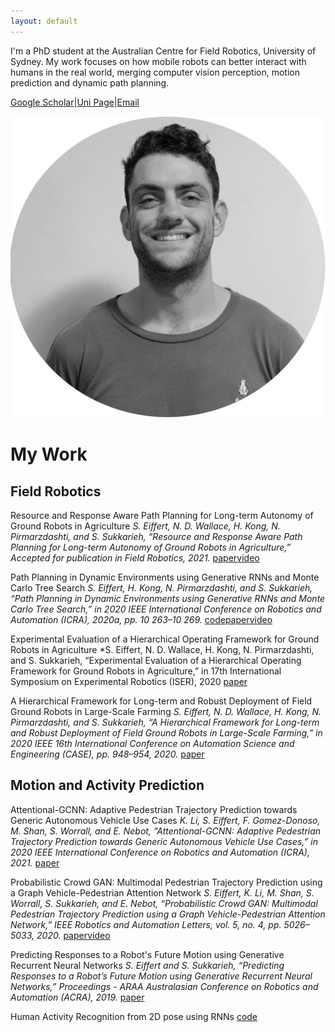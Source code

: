 ```yaml
---
layout: default
---
```


I'm a PhD student at the Australian Centre for Field Robotics, University of Sydney.
My work focuses on how mobile robots can better interact with humans in the real world, merging computer vision perception, motion prediction and dynamic path planning.

[Google Scholar](https://scholar.google.com/citations?user=cNPgbCcAAAAJ&hl=en)|[Uni Page](https://www.sydney.edu.au/engineering/about/our-people/research-students/stuart-eiffert-705.html)|[Email](mailto:stuarteiffert@gmailcom)

![Me](assets/images/me.png)

# My Work
## Field Robotics
Resource and Response Aware Path Planning for Long-term Autonomy of Ground Robots in Agriculture
*S. Eiffert, N. D. Wallace, H. Kong, N. Pirmarzdashti, and S. Sukkarieh, “Resource and Response Aware Path Planning for Long-term Autonomy of Ground Robots in Agriculture,” Accepted for publication in Field Robotics, 2021.*
[paper](https://arxiv.org/abs/2105.10690)[video](https://www.youtube.com/watch?v=DGVTrYwJ304)


Path Planning in Dynamic Environments using Generative RNNs and Monte Carlo Tree Search
*S. Eiffert, H. Kong, N. Pirmarzdashti, and S. Sukkarieh, “Path Planning in Dynamic Environments using Generative RNNs and Monte Carlo Tree Search,” in 2020 IEEE International Conference on Robotics and Automation (ICRA), 2020a, pp. 10 263–10 269.*
[code](https://github.com/stuarteiffert/MCTS-GRNN)[paper](https://arxiv.org/abs/2001.11597)[video](https://www.youtube.com/watch?v=vBPKiqtCYRU&ab_channel=StuartEiffert)

Experimental Evaluation of a Hierarchical Operating Framework for Ground Robots in Agriculture
*S. Eiffert, N. D. Wallace, H. Kong, N. Pirmarzdashti, and S. Sukkarieh, “Experimental Evaluation of a Hierarchical Operating Framework for Ground Robots in Agriculture,” in 17th International Symposium on Experimental Robotics (ISER), 2020
[paper](https://arxiv.org/abs/2105.10845)

A Hierarchical Framework for Long-term and Robust Deployment of Field Ground Robots in Large-Scale Farming
*S. Eiffert, N. D. Wallace, H. Kong, N. Pirmarzdashti, and S. Sukkarieh, “A Hierarchical Framework for Long-term and Robust Deployment of Field Ground Robots in Large-Scale Farming,” in 2020 IEEE 16th International Conference on Automation Science and Engineering (CASE), pp. 948–954, 2020.*
[paper](https://arxiv.org/abs/2001.11597)

## Motion and Activity Prediction

Attentional-GCNN: Adaptive Pedestrian Trajectory Prediction towards Generic Autonomous Vehicle Use Cases
*K. Li, S. Eiffert, F. Gomez-Donoso, M. Shan, S. Worrall, and E. Nebot, “Attentional-GCNN: Adaptive Pedestrian Trajectory Prediction towards Generic Autonomous Vehicle Use Cases,” in 2020 IEEE International Conference on Robotics and Automation (ICRA), 2021.*
[paper](https://arxiv.org/abs/2011.11190)

Probabilistic Crowd GAN: Multimodal Pedestrian Trajectory Prediction using a Graph Vehicle-Pedestrian Attention Network
*S. Eiffert, K. Li, M. Shan, S. Worrall, S. Sukkarieh, and E. Nebot, “Probabilistic Crowd GAN: Multimodal Pedestrian Trajectory Prediction using a Graph Vehicle-Pedestrian Attention Network,” IEEE Robotics and Automation Letters, vol. 5, no. 4, pp. 5026–5033, 2020.*
[paper](https://arxiv.org/abs/2006.12906)[video](https://www.youtube.com/watch?v=3Zlp9X4yrkY)

Predicting Responses to a Robot's Future Motion using Generative Recurrent Neural Networks
*S. Eiffert and S. Sukkarieh, “Predicting Responses to a Robot’s Future Motion using Generative Recurrent Neural Networks,” Proceedings - ARAA Australasian Conference on Robotics and Automation (ACRA), 2019.*
[paper](https://arxiv.org/abs/2001.11597)

Human Activity Recognition from 2D pose using RNNs
[code](https://github.com/stuarteiffert/RNN-for-Human-Activity-Recognition-using-2D-Pose-Input)

 
